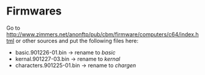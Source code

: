 # Firmwares

Go to http://www.zimmers.net/anonftp/pub/cbm/firmware/computers/c64/index.html or other sources and put the following files here:

- basic.901226-01.bin -> rename to _basic_
- kernal.901227-03.bin -> rename to _kernal_
- characters.901225-01.bin -> rename to _chargen_

